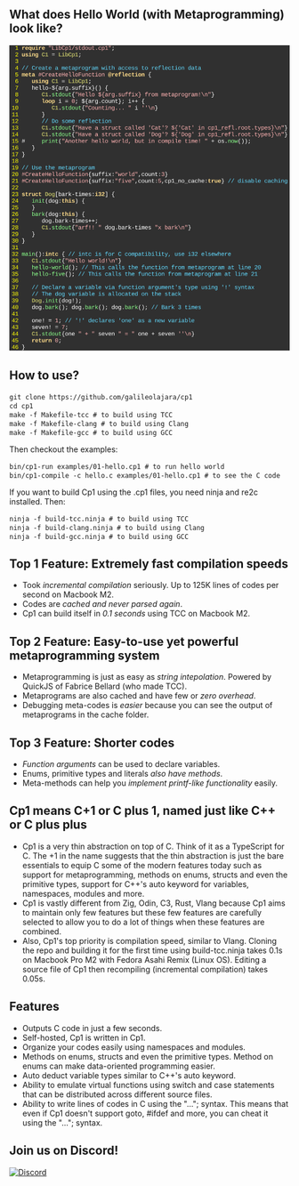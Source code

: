 ## What does Hello World (with Metaprogramming) look like?
![hello](/images/helloworld-2025-02-26.5.png)

How to use?
-
```
git clone https://github.com/galileolajara/cp1
cd cp1
make -f Makefile-tcc # to build using TCC
make -f Makefile-clang # to build using Clang
make -f Makefile-gcc # to build using GCC
```

Then checkout the examples:
```
bin/cp1-run examples/01-hello.cp1 # to run hello world
bin/cp1-compile -c hello.c examples/01-hello.cp1 # to see the C code
```

If you want to build Cp1 using the .cp1 files, you need ninja and re2c installed. Then:
```
ninja -f build-tcc.ninja # to build using TCC
ninja -f build-clang.ninja # to build using Clang
ninja -f build-gcc.ninja # to build using GCC
```
Top 1 Feature: Extremely fast compilation speeds
-
- Took *incremental compilation* seriously. Up to 125K lines of codes per second on Macbook M2.
- Codes are *cached and never parsed again*.
- Cp1 can build itself in *0.1 seconds* using TCC on Macbook M2.

Top 2 Feature: Easy-to-use yet powerful metaprogramming system
-
- Metaprogramming is just as easy as *string intepolation*. Powered by QuickJS of Fabrice Bellard (who made TCC).
- Metaprograms are also cached and have few or *zero overhead*.
- Debugging meta-codes is *easier* because you can see the output of metaprograms in the cache folder.

Top 3 Feature: Shorter codes
-
- *Function arguments* can be used to declare variables.
- Enums, primitive types and literals *also have methods*.
- Meta-methods can help you *implement printf-like functionality* easily.

Cp1 means C+1 or C plus 1, named just like C++ or C plus plus
-
- Cp1 is a very thin abstraction on top of C. Think of it as a TypeScript for C. The +1 in the name suggests that the thin abstraction is just the bare essentials to equip C some of the modern features today such as support for metaprogramming, methods on enums, structs and even the primitive types, support for C++'s auto keyword for variables, namespaces, modules and more.
- Cp1 is vastly different from Zig, Odin, C3, Rust, Vlang because Cp1 aims to maintain only few features but these few features are carefully selected to allow you to do a lot of things when these features are combined.
- Also, Cp1's top priority is compilation speed, similar to Vlang. Cloning the repo and building it for the first time using build-tcc.ninja takes 0.1s on Macbook Pro M2 with Fedora Asahi Remix (Linux OS). Editing a source file of Cp1 then recompiling (incremental compilation) takes 0.05s.

Features
-
- Outputs C code in just a few seconds.
- Self-hosted, Cp1 is written in Cp1.
- Organize your codes easily using namespaces and modules.
- Methods on enums, structs and even the primitive types. Method on enums can make data-oriented programming easier.
- Auto deduct variable types similar to C++'s auto keyword.
- Ability to emulate virtual functions using switch and case statements that can be distributed across different source files.
- Ability to write lines of codes in C using the "..."; syntax. This means that even if Cp1 doesn't support goto, #ifdef and more, you can cheat it using the "..."; syntax.

Join us on Discord!
-
[![Discord](https://dcbadge.vercel.app/api/server/qBtunCNyUS)](https://discord.gg/qBtunCNyUS)
